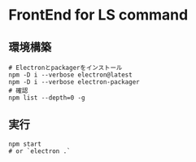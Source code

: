 # FrontEnd for LS command

## 環境構築
```shell
# Electronとpackagerをインストール
npm -D i --verbose electron@latest
npm -D i --verbose electron-packager
# 確認
npm list --depth=0 -g
```

## 実行
```shell
npm start
# or `electron .`
```
